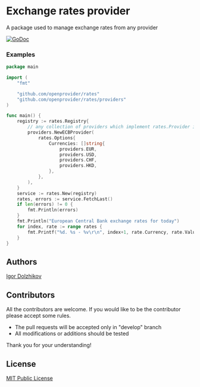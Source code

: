 Exchange rates provider
=======================

A package used to manage exchange rates from any provider

[![GoDoc](https://godoc.org/github.com/openprovider/rates?status.svg)](https://godoc.org/github.com/openprovider/rates)

### Examples

```go
package main

import (
	"fmt"

	"github.com/openprovider/rates"
	"github.com/openprovider/rates/providers"
)

func main() {
	registry := rates.Registry{
		// any collection of providers which implement rates.Provider interface
		providers.NewECBProvider(
			rates.Options{
				Currencies: []string{
					providers.EUR,
					providers.USD,
					providers.CHF,
					providers.HKD,
				},
			},
		),
	}
	service := rates.New(registry)
	rates, errors := service.FetchLast()
	if len(errors) != 0 {
		fmt.Println(errors)
	}
	fmt.Println("European Central Bank exchange rates for today")
	for index, rate := range rates {
		fmt.Printf("%d. %s - %v\r\n", index+1, rate.Currency, rate.Value)
	}
}
```

## Authors

[Igor Dolzhikov](https://github.com/takama)

## Contributors

All the contributors are welcome. If you would like to be the contributor please accept some rules.
- The pull requests will be accepted only in "develop" branch
- All modifications or additions should be tested

Thank you for your understanding!

## License

[MIT Public License](https://github.com/openprovider/rates/blob/master/LICENSE)
